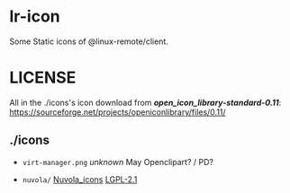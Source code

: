 # lr-icon
Some Static icons of @linux-remote/client.

# LICENSE
All in the ./icons's icon download from ___open_icon_library-standard-0.11___: 
https://sourceforge.net/projects/openiconlibrary/files/0.11/
## ./icons

- `virt-manager.png` <i>unknown</i> May Openclipart? / PD?


- `nuvola/` [Nuvola_icons](https://commons.wikimedia.org/wiki/Category:Nuvola_icons) [LGPL-2.1](COPYING_nuvola)
<!--
- `oxygen/` [Oxygen_icons](https://commons.wikimedia.org/wiki/Category:Oxygen_icons) [LGPL](COPYING_oxygen)
- `tango/` [Tango_icons](https://commons.wikimedia.org/wiki/Tango_icons) [PD](COPYING_tango) -->
